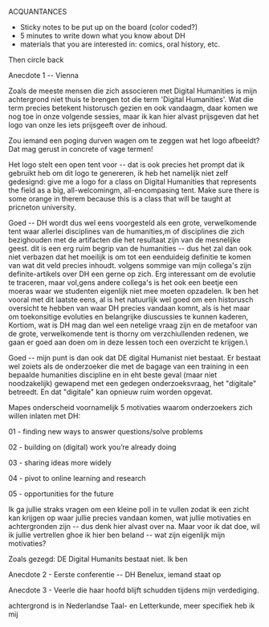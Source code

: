 ACQUANTANCES

- Sticky notes to be put up on the board (color coded?)
- 5 minutes to write down what you know about DH
- materials that you are interested in: comics, oral history, etc.

Then circle back

Anecdote 1 -- Vienna


Zoals de meeste mensen die zich associeren met Digital Humanities is mijn achtergrond niet thuis te brengen tot die term 'Digital Humanities'. Wat die term precies betekent historusch gezien en ook vandaagm, daar komen we nog toe in onze volgende sessies, maar ik kan hier alvast prijsgeven dat het logo van onze les iets prijsgeeft over de inhoud. 

Zou iemand een poging durven wagen om te zeggen wat het logo afbeeldt? Dat mag gerust in concrete of vage termen!

Het logo stelt een open tent voor -- dat is ook precies het prompt dat ik gebruikt heb om dit logo te genereren, ik heb het namelijk niet zelf gedesignd: give me a logo for a class on Digital Humanities that represents the field as a big, all-welcomingm, all-encompasing tent. Make sure there is some orange in therem because this is a class that will be taught at pricneton university.

Goed -- DH wordt dus wel eens voorgesteld als een grote, verwelkomende tent waar allerlei disciplines van de humanities,m of disciplines die zich bezighouden met de artifacten die het resultaat zijn van de mesnelijke geest. dit is een erg ruim begrip van de humanities -- dus het zal dan ook niet verbazen dat het moeilijk is om tot een eenduideig definitie te komen van wat dit veld precies inhoudt. volgens sommige van mijn collega's zijn definite-artikels over DH een gerne op zich. Erg interessant om de evolutie te traceren, maar vol,gens andere collega's is het ook een beetje een moeras waar we studenten eigenlijk niet mee moeten opzadelen. Ik ben het vooral met dit laatste eens, al is het natuurlijk wel goed om een historusch oversicht te hebben van waar DH precies vandaan komnt, als is het maar om toekonsitige evoluties en belangrijke diuscussies te kunnen kaderen, Kortiom, wat is DH mag dan wel een netelige vraag zijn en de metafoor van de grote, verwelkomende tent is thorny om verzchiullenden redenen, we gaan er goed aan doen om in deze lessen toch een overzicht te krijgen.\

Goed -- mijn punt is dan ook dat DE digital Humanist niet bestaat. Er bestaat wel zoiets als de onderzoeker die met de bagage van een training in een bepaalde humanities discipline en in eht beste geval (maar niet noodzakelijk) gewapend met een gedegen onderzoeksvraag, het "digitale" betreedt. En dat "digitale" kan opnieuw ruim worden opgevat.

Mapes onderscheid voornamelijk 5 motivaties waarom onderzoekers zich willen inlaten met DH:

01 - finding new ways to answer questions/solve problems

02 - building on (digital) work you’re already doing

03 - sharing ideas more widely

04 - pivot to online learning and research

05 - opportunities for the future

Ik ga jullie straks vragen om een kleine poll in te vullen zodat ik een zicht kan krijgen op waar jullie precies vandaan komen, wat jullie motivaties en achtergronden zijn -- dus denk hier alvast over na. Maar voor ik dat doe, wil ik jullie vertrellen ghoe ik hier ben beland -- wat zijn eigenlijk mijn motivaties?

Zoals gezegd: DE Digital Humanits bestaat niet. Ik ben 

Anecdote 2 - Eerste conferentie -- DH Benelux, iemand staat op

Anecdote 3 - Veerle die haar hoofd blijft schudden tijdens mijn verdediging. 



 achtergrond is in Nederlandse Taal- en Letterkunde, meer specifiek heb ik mij 